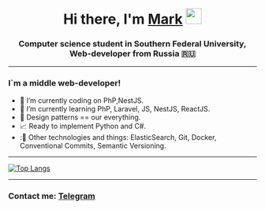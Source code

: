 <h1 align="center">Hi there, I'm <a href="https://t.me/YokoLit" target="_blank">Mark</a> 
<img src="https://github.com/blackcater/blackcater/raw/main/images/Hi.gif" height="32"/></h1>
<h3 align="center">Computer science student in Southern Federal University, Web-developer from Russia 🇷🇺</h3>

____

### I`m a middle web-developer!
- :elephant: I’m currently coding on PhP,NestJS.
- 🌱 I’m currently learning PhP, Laravel, JS, NestJS, ReactJS.
- :wrench: Design patterns == our everything.
- :chart_with_upwards_trend: Ready to implement Python and C#.
- :🔭 Other technologies and things: ElasticSearch, Git, Docker, Conventional Commits, Semantic Versioning. 

____

[![Top Langs](https://github-readme-stats.vercel.app/api/top-langs/?username=YokoLitner&layout=compact&theme=dark)](https://github.com/anuraghazra/github-readme-stats)

____

<h3>Contact me: <a href="https://t.me/YokoLit" target="_blank">Telegram</a></h3>
  

  
<!--
**YokoLitner/YokoLitner** is a ✨ _special_ ✨ repository because its `README.md` (this file) appears on your GitHub profile.

Here are some ideas to get you started:

- 🔭 I’m currently code on PhP with Laravel 8.
- 🌱 I’m currently learning PhP, Laravel 8, JS.
- 👯 I’m looking to collaborate on ...
- 🤔 I’m looking for help with ...
- 💬 Ask me about ...
- 📫 How to reach me: ...
- 😄 Pronouns: ...
- ⚡ Fun fact: ...
-->
